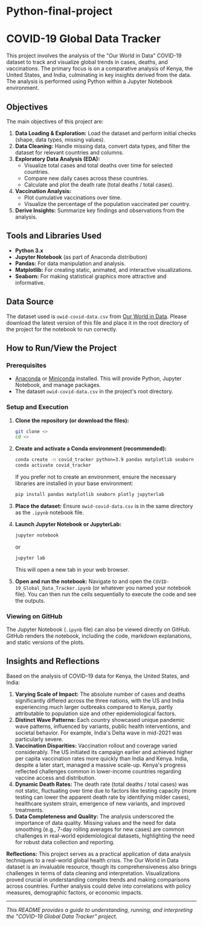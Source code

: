 # Python-final-project

# COVID-19 Global Data Tracker

This project involves the analysis of the "Our World in Data" COVID-19 dataset to track and visualize global trends in cases, deaths, and vaccinations. The primary focus is on a comparative analysis of Kenya, the United States, and India, culminating in key insights derived from the data. The analysis is performed using Python within a Jupyter Notebook environment.

## Objectives

The main objectives of this project are:

1.  **Data Loading & Exploration:** Load the dataset and perform initial checks (shape, data types, missing values).
2.  **Data Cleaning:** Handle missing data, convert data types, and filter the dataset for relevant countries and columns.
3.  **Exploratory Data Analysis (EDA):**
    *   Visualize total cases and total deaths over time for selected countries.
    *   Compare new daily cases across these countries.
    *   Calculate and plot the death rate (total deaths / total cases).
4.  **Vaccination Analysis:**
    *   Plot cumulative vaccinations over time.
    *   Visualize the percentage of the population vaccinated per country.
5.  **Derive Insights:** Summarize key findings and observations from the analysis.


## Tools and Libraries Used

*   **Python 3.x**
*   **Jupyter Notebook** (as part of Anaconda distribution)
*   **Pandas:** For data manipulation and analysis.
*   **Matplotlib:** For creating static, animated, and interactive visualizations.
*   **Seaborn:** For making statistical graphics more attractive and informative.


## Data Source

The dataset used is `owid-covid-data.csv` from [Our World in Data](https://github.com/owid/covid-19-data/tree/master/public/data).
Please download the latest version of this file and place it in the root directory of the project for the notebook to run correctly.

## How to Run/View the Project

### Prerequisites

*   [Anaconda](https://www.anaconda.com/products/distribution) or [Miniconda](https://docs.conda.io/en/latest/miniconda.html) installed. This will provide Python, Jupyter Notebook, and manage packages.
*   The dataset `owid-covid-data.csv` in the project's root directory.

### Setup and Execution

1.  **Clone the repository (or download the files):**
    ```bash
    git clone <>
    cd <>
    ```

2.  **Create and activate a Conda environment (recommended):**
    ```bash
    conda create -n covid_tracker python=3.9 pandas matplotlib seaborn plotly -y
    conda activate covid_tracker
    ```
    If you prefer not to create an environment, ensure the necessary libraries are installed in your base environment:
    ```bash
    pip install pandas matplotlib seaborn plotly jupyterlab
    ```

3.  **Place the dataset:**
    Ensure `owid-covid-data.csv` is in the same directory as the `.ipynb` notebook file.

4.  **Launch Jupyter Notebook or JupyterLab:**
    ```bash
    jupyter notebook
    ```
    or
    ```bash
    jupyter lab
    ```
    This will open a new tab in your web browser.

5.  **Open and run the notebook:**
    Navigate to and open the `COVID-19_Global_Data_Tracker.ipynb` (or whatever you named your notebook file). You can then run the cells sequentially to execute the code and see the outputs.

### Viewing on GitHub

The Jupyter Notebook (`.ipynb` file) can also be viewed directly on GitHub. GitHub renders the notebook, including the code, markdown explanations, and static versions of the plots.

## Insights and Reflections

Based on the analysis of COVID-19 data for Kenya, the United States, and India:

1.  **Varying Scale of Impact:** The absolute number of cases and deaths significantly differed across the three nations, with the US and India experiencing much larger outbreaks compared to Kenya, partly attributable to population size and other epidemiological factors.
2.  **Distinct Wave Patterns:** Each country showcased unique pandemic wave patterns, influenced by variants, public health interventions, and societal behavior. For example, India's Delta wave in mid-2021 was particularly severe.
3.  **Vaccination Disparities:** Vaccination rollout and coverage varied considerably. The US initiated its campaign earlier and achieved higher per capita vaccination rates more quickly than India and Kenya. India, despite a later start, managed a massive scale-up. Kenya's progress reflected challenges common in lower-income countries regarding vaccine access and distribution.
4.  **Dynamic Death Rates:** The death rate (total deaths / total cases) was not static, fluctuating over time due to factors like testing capacity (more testing can lower the apparent death rate by identifying milder cases), healthcare system strain, emergence of new variants, and improved treatments.
5.  **Data Completeness and Quality:** The analysis underscored the importance of data quality. Missing values and the need for data smoothing (e.g., 7-day rolling averages for new cases) are common challenges in real-world epidemiological datasets, highlighting the need for robust data collection and reporting.

**Reflections:**
This project serves as a practical application of data analysis techniques to a real-world global health crisis. The Our World in Data dataset is an invaluable resource, though its comprehensiveness also brings challenges in terms of data cleaning and interpretation. Visualizations proved crucial in understanding complex trends and making comparisons across countries. Further analysis could delve into correlations with policy measures, demographic factors, or economic impacts.

---

*This README provides a guide to understanding, running, and interpreting the "COVID-19 Global Data Tracker" project.*
